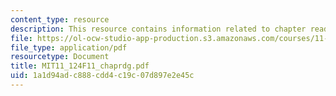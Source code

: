 ```yaml
---
content_type: resource
description: This resource contains information related to chapter readings.
file: https://ol-ocw-studio-app-production.s3.amazonaws.com/courses/11-124-introduction-to-education-looking-forward-and-looking-back-on-education-fall-2011/1a1d94adc888cdd4c19c07d897e2e45c_MIT11_124F11_chaprdg.pdf
file_type: application/pdf
resourcetype: Document
title: MIT11_124F11_chaprdg.pdf
uid: 1a1d94ad-c888-cdd4-c19c-07d897e2e45c
---
```

